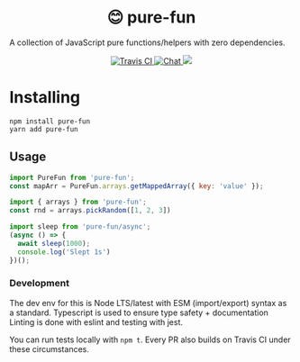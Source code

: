 <p align="center">
  <h1 align="center">😊 pure-fun</h1>
  <p>A collection of JavaScript pure functions/helpers with zero dependencies.</p>

  <p align="center">
    <a href="https://travis-ci.org/thibmaek/pure-fun.svg?branch=master">
      <img src="https://badgen.net/badge/Build status/travis?icon=travis" alt="Travis CI">
    </a>
    <a href="https://www.notion.so/thibmaek/89015d654dbf4600acf001dbe229fb38?v=b5d231eef3a84993b16abca0a120b04e">
      <img src="https://img.shields.io/badge/check-our%20roadmap-5362F5.svg" alt="Chat">
    </a>
    <img src="https://badges.greenkeeper.io/thibmaek/pure-fun.svg" />
  </p>
</p>

# Installing

```console
npm install pure-fun
yarn add pure-fun
```

## Usage

```js
import PureFun from 'pure-fun';
const mapArr = PureFun.arrays.getMappedArray({ key: 'value' });

import { arrays } from 'pure-fun';
const rnd = arrays.pickRandom([1, 2, 3])

import sleep from 'pure-fun/async';
(async () => {
  await sleep(1000);
  console.log('Slept 1s')
})();
```

### Development

The dev env for this is Node LTS/latest with ESM (import/export) syntax as a standard.
Typescript is used to ensure type safety + documentation
Linting is done with eslint and testing with jest.

You can run tests locally with `npm t`. Every PR also builds on Travis CI under these circumstances.
